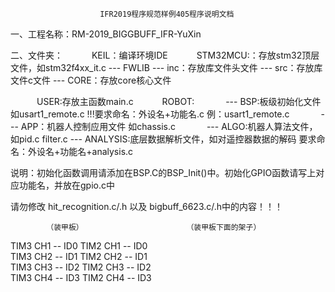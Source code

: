                         IFR2019程序规范样例405程序说明文档
一、工程名称：RM-2019_BIGGBUFF_IFR-YuXin

二、文件夹：
　　　KEIL：编译环境IDE
　　　STM32MCU:：存放stm32顶层文件，如stm32f4xx_it.c
      --- FWLIB
	  --- inc：存放库文件头文件
	  --- src：存放库文件c文件
      --- CORE：存放core核心文件
      
　　　USER:存放主函数main.c
　　　ROBOT:
　　　  --- BSP:板级初始化文件	如usart1_remote.c  !!!要求命名：外设名+功能名.c 例：usart1_remote.c 
　　　  --- APP：机器人控制应用文件 如chassis.c
　　　  --- ALGO:机器人算法文件，如pid.c filter.c
	--- ANALYSIS:底层数据解析文件，如对遥控器数据的解码  要求命名：外设名+功能名+analysis.c

说明：初始化函数调用请添加在BSP.C的BSP_Init()中。初始化GPIO函数请写上对应功能名，并放在gpio.c中

请勿修改 hit_recognition.c/.h 以及 bigbuff_6623.c/.h中的内容！！！

			（装甲板）						（装甲板下面的架子）
TIM3 CH1  --	ID0  			TIM2 CH1  --	ID0  
TIM3 CH2  --	ID1  			TIM2 CH2  --	ID1  
TIM3 CH3  --	ID2  			TIM2 CH3  --	ID2  
TIM3 CH4  --	ID3  			TIM2 CH4  --	ID3  
